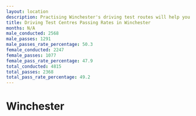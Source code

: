 ```yaml
---
layout: location
description: Practising Winchester's driving test routes will help you become more confident in your gear-changing abilities.
title: Driving Test Centres Passing Rates in Winchester
months: N/A
male_conducted: 2568
male_passes: 1291
male_passes_rate_percentage: 50.3
female_conducted: 2247
female_passes: 1077
female_pass_rate_percentage: 47.9
total_conducted: 4815
total_passes: 2368
total_pass_rate_percentage: 49.2
---
```


# Winchester
